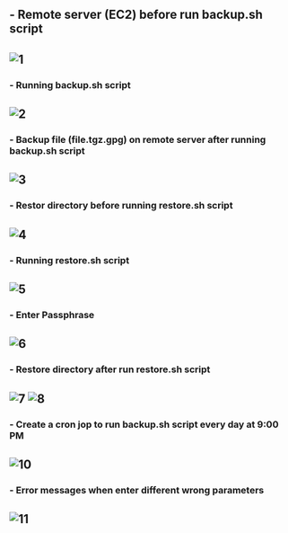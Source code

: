 ## - Remote server (EC2) before run backup.sh script
![1](https://github.com/IbrahimmAdel/Secure_Backup_Restore_Bash/blob/master/Screenshots/(1)EC2_server_before_backup.png)
----
### - Running **backup.sh** script
![2](https://github.com/IbrahimmAdel/Secure_Backup_Restore_Bash/blob/master/Screenshots/(2)run_backup.sh_script.png)
----
### - Backup file (file.tgz.gpg) on remote server after running backup.sh script
![3](https://github.com/IbrahimmAdel/Secure_Backup_Restore_Bash/blob/master/Screenshots/(3)EC2_server_after_backup.png)
----
### - Restor directory before running restore.sh script 
![4](https://github.com/IbrahimmAdel/Secure_Backup_Restore_Bash/blob/master/Screenshots/(4)restore_dir_before_restore.png)
----
### - Running restore.sh script
![5](https://github.com/IbrahimmAdel/Secure_Backup_Restore_Bash/blob/master/Screenshots/(5)run_restore.sh_script.png)
----
### - Enter Passphrase
![6](https://github.com/IbrahimmAdel/Secure_Backup_Restore_Bash/blob/master/Screenshots/(6)Passphrase.png)
----
### - Restore directory after run restore.sh script
![7](https://github.com/IbrahimmAdel/Secure_Backup_Restore_Bash/blob/master/Screenshots/(7.1)restore_dir_after_restore.png)
![8](https://github.com/IbrahimmAdel/Secure_Backup_Restore_Bash/blob/master/Screenshots/(7.2)restore_dir_after_restore.png)
----
### - Create a cron jop to run backup.sh script every day at 9:00 PM 
![10](https://github.com/IbrahimmAdel/Secure_Backup_Restore_Bash/blob/master/Screenshots/cron%20jop.png)
----
### - Error messages when enter different wrong parameters 
![11](https://github.com/IbrahimmAdel/Secure_Backup_Restore_Bash/blob/master/Screenshots/error%20msg.png)
----

